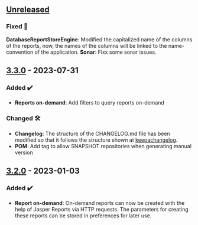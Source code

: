 <!-- ## [Unreleased] -->
<!-- ### Added ✔️-->
<!-- ### Changed 🛠️-->
<!-- ### Deprecated 🛑-->
<!-- ### Removed 🗑️-->
<!-- ### Fixed 🐛-->
<!-- ### Security 🛡️-->

## [Unreleased]
### Fixed 🐛
**DatabaseReportStoreEngine**: Modified the capitalized name of the columns of the reports, now, the names of the columns will be linked to the name-convention of the application.
**Sonar**: Fixx some sonar issues.
## [3.3.0] - 2023-07-31
### Added ✔️
* **Reports on-demand**: Add filters to query reports on-demand
### Changed 🛠️
* **Changelog**: The structure of the CHANGELOG.md file has been modified so that it follows the structure shown at [keepachangelog](https://keepachangelog.com/).
* **POM**: Add <repositories> tag to allow SNAPSHOT repositories when generating manual version
## [3.2.0] - 2023-01-03
### Added ✔️
* **Report on-demand**: On-demand reports can now be created with the help of Jasper Reports via HTTP requests. The parameters for creating these reports can be stored in preferences for later use.

[unreleased]: https://github.com/ontimize/ontimize-jee-report/compare/3.2.0...HEAD
[3.3.0]: https://github.com/ontimize/ontimize-jee-report/compare/3.2.0...3.3.0
[3.2.0]: https://github.com/ontimize/ontimize-jee-report/tree/3.2.0
